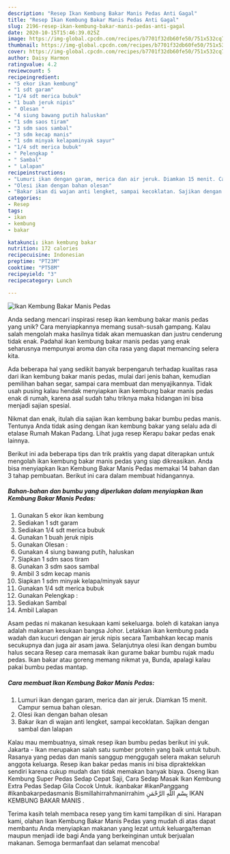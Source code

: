 ```yaml
---
description: "Resep Ikan Kembung Bakar Manis Pedas Anti Gagal"
title: "Resep Ikan Kembung Bakar Manis Pedas Anti Gagal"
slug: 2196-resep-ikan-kembung-bakar-manis-pedas-anti-gagal
date: 2020-10-15T15:46:39.025Z
image: https://img-global.cpcdn.com/recipes/b7701f32db60fe50/751x532cq70/ikan-kembung-bakar-manis-pedas-foto-resep-utama.jpg
thumbnail: https://img-global.cpcdn.com/recipes/b7701f32db60fe50/751x532cq70/ikan-kembung-bakar-manis-pedas-foto-resep-utama.jpg
cover: https://img-global.cpcdn.com/recipes/b7701f32db60fe50/751x532cq70/ikan-kembung-bakar-manis-pedas-foto-resep-utama.jpg
author: Daisy Harmon
ratingvalue: 4.2
reviewcount: 5
recipeingredient:
- "5 ekor ikan kembung"
- "1 sdt garam"
- "1/4 sdt merica bubuk"
- "1 buah jeruk nipis"
- " Olesan "
- "4 siung bawang putih haluskan"
- "1 sdm saos tiram"
- "3 sdm saos sambal"
- "3 sdm kecap manis"
- "1 sdm minyak kelapaminyak sayur"
- "1/4 sdt merica bubuk"
- " Pelengkap "
- " Sambal"
- " Lalapan"
recipeinstructions:
- "Lumuri ikan dengan garam, merica dan air jeruk. Diamkan 15 menit. Campur semua bahan olesan."
- "Olesi ikan dengan bahan olesan"
- "Bakar ikan di wajan anti lengket, sampai kecoklatan. Sajikan dengan sambal dan lalapan"
categories:
- Resep
tags:
- ikan
- kembung
- bakar

katakunci: ikan kembung bakar 
nutrition: 172 calories
recipecuisine: Indonesian
preptime: "PT23M"
cooktime: "PT58M"
recipeyield: "3"
recipecategory: Lunch

---
```



![Ikan Kembung Bakar Manis Pedas](https://img-global.cpcdn.com/recipes/b7701f32db60fe50/751x532cq70/ikan-kembung-bakar-manis-pedas-foto-resep-utama.jpg)

Anda sedang mencari inspirasi resep ikan kembung bakar manis pedas yang unik? Cara menyiapkannya memang susah-susah gampang. Kalau salah mengolah maka hasilnya tidak akan memuaskan dan justru cenderung tidak enak. Padahal ikan kembung bakar manis pedas yang enak seharusnya mempunyai aroma dan cita rasa yang dapat memancing selera kita.

Ada beberapa hal yang sedikit banyak berpengaruh terhadap kualitas rasa dari ikan kembung bakar manis pedas, mulai dari jenis bahan, kemudian pemilihan bahan segar, sampai cara membuat dan menyajikannya. Tidak usah pusing kalau hendak menyiapkan ikan kembung bakar manis pedas enak di rumah, karena asal sudah tahu triknya maka hidangan ini bisa menjadi sajian spesial.

Nikmat dan enak, itulah dia sajian ikan kembung bakar bumbu pedas manis. Tentunya Anda tidak asing dengan ikan kembung bakar yang selalu ada di etalase Rumah Makan Padang. Lihat juga resep Kerapu bakar pedas enak lainnya.


Berikut ini ada beberapa tips dan trik praktis yang dapat diterapkan untuk mengolah ikan kembung bakar manis pedas yang siap dikreasikan. Anda bisa menyiapkan Ikan Kembung Bakar Manis Pedas memakai 14 bahan dan 3 tahap pembuatan. Berikut ini cara dalam membuat hidangannya.

<!--inarticleads1-->

##### Bahan-bahan dan bumbu yang diperlukan dalam menyiapkan Ikan Kembung Bakar Manis Pedas:

1. Gunakan 5 ekor ikan kembung
1. Sediakan 1 sdt garam
1. Sediakan 1/4 sdt merica bubuk
1. Gunakan 1 buah jeruk nipis
1. Gunakan  Olesan :
1. Gunakan 4 siung bawang putih, haluskan
1. Siapkan 1 sdm saos tiram
1. Gunakan 3 sdm saos sambal
1. Ambil 3 sdm kecap manis
1. Siapkan 1 sdm minyak kelapa/minyak sayur
1. Gunakan 1/4 sdt merica bubuk
1. Gunakan  Pelengkap :
1. Sediakan  Sambal
1. Ambil  Lalapan


Asam pedas ni makanan kesukaan kami sekeluarga. boleh di katakan ianya adalah makanan kesukaan bangsa Johor. Letakkan ikan kembung pada wadah dan kucuri dengan air jeruk nipis secara Tambahkan kecap manis secukupnya dan juga air asam jawa. Selanjutnya olesi ikan dengan bumbu halus secara Resep cara memasak ikan gurame bakar bumbu rujak madu pedas. Ikan bakar atau goreng memang nikmat ya, Bunda, apalagi kalau pakai bumbu pedas mantap. 

<!--inarticleads2-->

##### Cara membuat Ikan Kembung Bakar Manis Pedas:

1. Lumuri ikan dengan garam, merica dan air jeruk. Diamkan 15 menit. Campur semua bahan olesan.
1. Olesi ikan dengan bahan olesan
1. Bakar ikan di wajan anti lengket, sampai kecoklatan. Sajikan dengan sambal dan lalapan


Kalau mau membuatnya, simak resep ikan bumbu pedas berikut ini yuk. Jakarta - Ikan merupakan salah satu sumber protein yang baik untuk tubuh. Rasanya yang pedas dan manis sanggup menggugah selera makan seluruh anggota keluarga. Resep ikan bakar pedas manis ini bisa dipraktekkan sendiri karena cukup mudah dan tidak memakan banyak biaya. Oseng Ikan Kembung Super Pedas Sedap Cepat Saji, Cara Sedap Masak Ikan Kembung Extra Pedas Sedap Gila Cocok Untuk. ikanbakar #ikanPanggang #ikanbakarpedasmanis Bismillahirrahmanirrahim بِسْمِ اللَّهِ الرَّحْمَنِ IKAN KEMBUNG BAKAR MANIS . 

Terima kasih telah membaca resep yang tim kami tampilkan di sini. Harapan kami, olahan Ikan Kembung Bakar Manis Pedas yang mudah di atas dapat membantu Anda menyiapkan makanan yang lezat untuk keluarga/teman maupun menjadi ide bagi Anda yang berkeinginan untuk berjualan makanan. Semoga bermanfaat dan selamat mencoba!
